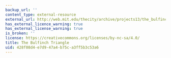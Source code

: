 ```yaml
---
backup_url: ''
content_type: external-resource
external_url: http://web.mit.edu/thecity/archive/projects13/the_bulfinch_triangle_dondina/index.html
has_external_licence_warning: true
has_external_license_warning: true
is_broken: ''
license: https://creativecommons.org/licenses/by-nc-sa/4.0/
title: The Bulfinch Triangle
uid: 428f08d4-e7d9-47a4-b75c-a3ff5b3c53a6
---
```

